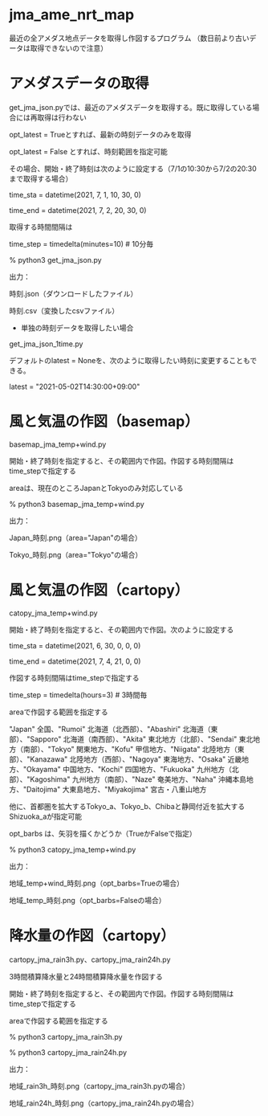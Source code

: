 # jma_ame_nrt_map

最近の全アメダス地点データを取得し作図するプログラム
（数日前より古いデータは取得できないので注意）

# アメダスデータの取得

get_jma_json.pyでは、最近のアメダスデータを取得する。既に取得している場合には再取得は行わない

opt_latest = Trueとすれば、最新の時刻データのみを取得

opt_latest = False とすれば、時刻範囲を指定可能

その場合、開始・終了時刻は次のように設定する（7/1の10:30から7/2の20:30まで取得する場合）

time_sta = datetime(2021, 7, 1, 10, 30, 0)

time_end = datetime(2021, 7, 2, 20, 30, 0)

取得する時間間隔は

time_step = timedelta(minutes=10) # 10分毎

% python3 get_jma_json.py 

出力：

時刻.json（ダウンロードしたファイル）

時刻.csv（変換したcsvファイル）


* 単独の時刻データを取得したい場合

get_jma_json_1time.py

デフォルトのlatest = Noneを、次のように取得したい時刻に変更することもできる。

latest = "2021-05-02T14:30:00+09:00"


# 風と気温の作図（basemap）

basemap_jma_temp+wind.py

開始・終了時刻を指定すると、その範囲内で作図。作図する時刻間隔はtime_stepで指定する

areaは、現在のところJapanとTokyoのみ対応している

% python3 basemap_jma_temp+wind.py

出力：

Japan_時刻.png（area="Japan"の場合）

Tokyo_時刻.png（area="Tokyo"の場合）


# 風と気温の作図（cartopy）

catopy_jma_temp+wind.py

開始・終了時刻を指定すると、その範囲内で作図。次のように設定する

time_sta = datetime(2021, 6, 30, 0, 0, 0)

time_end = datetime(2021, 7, 4, 21, 0, 0)

作図する時刻間隔はtime_stepで指定する

time_step = timedelta(hours=3) # 3時間毎


areaで作図する範囲を指定する

"Japan"  全国、"Rumoi" 北海道（北西部）、"Abashiri" 北海道（東部）、"Sapporo" 北海道（南西部）、"Akita" 東北地方（北部）、"Sendai" 東北地方（南部）、"Tokyo" 関東地方、"Kofu" 甲信地方、"Niigata" 北陸地方（東部）、"Kanazawa" 北陸地方（西部）、"Nagoya" 東海地方、"Osaka" 近畿地方、"Okayama" 中国地方、"Kochi" 四国地方、"Fukuoka" 九州地方（北部）、"Kagoshima" 九州地方（南部）、"Naze" 奄美地方、"Naha" 沖縄本島地方、"Daitojima"   大東島地方、"Miyakojima" 宮古・八重山地方

他に、首都圏を拡大するTokyo_a、Tokyo_b、Chibaと静岡付近を拡大するShizuoka_aが指定可能

opt_barbs は、矢羽を描くかどうか（TrueかFalseで指定）

% python3 catopy_jma_temp+wind.py

出力：

地域_temp+wind_時刻.png（opt_barbs=Trueの場合）

地域_temp_時刻.png（opt_barbs=Falseの場合）


# 降水量の作図（cartopy）

cartopy_jma_rain3h.py、cartopy_jma_rain24h.py

3時間積算降水量と24時間積算降水量を作図する

開始・終了時刻を指定すると、その範囲内で作図。作図する時刻間隔はtime_stepで指定する

areaで作図する範囲を指定する


% python3 cartopy_jma_rain3h.py

% python3 cartopy_jma_rain24h.py

出力：

地域_rain3h_時刻.png（cartopy_jma_rain3h.pyの場合）

地域_rain24h_時刻.png（cartopy_jma_rain24h.pyの場合）

